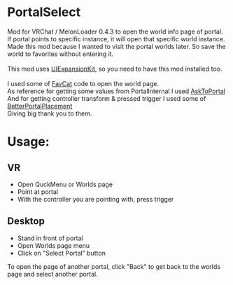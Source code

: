 # PortalSelect

Mod for VRChat / MelonLoader 0.4.3 to open the world info page of portal.\
If portal points to specific instance, it will open that specific world instance.\
Made this mod because I wanted to visit the portal worlds later. So save the world to favorites without entering it.\
\
This mod uses [UIExpansionKit](https://github.com/knah/VRCMods), so you need to have this mod installed too.\
\
I used some of [FavCat](https://github.com/knah/VRCMods/blob/master/FavCat/ScanningReflectionCache.cs#L21) code to open the world page.\
As reference for getting some values from PortalInternal I used [AskToPortal](https://github.com/loukylor/VRC-Mods/blob/main/AskToPortal/AskToPortalMod.cs#L95)\
And for getting controller transform & pressed trigger I used some of [BetterPortalPlacement](https://github.com/d-mageek/VRC-Mods/blob/main/BetterPortalPlacement/Utils/Utilities.cs#L67)\
Giving big thank you to them.

# Usage:
## VR
- Open QuckMenu or Worlds page
- Point at portal
- With the controller you are pointing with, press trigger
## Desktop
- Stand in front of portal
- Open Worlds page menu
- Click on "Select Portal" button

To open the page of another portal, click "Back" to get back to the worlds page and select another portal.
